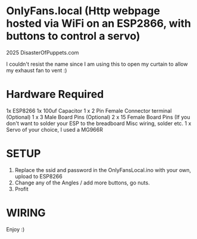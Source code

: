 # OnlyFans.local (Http webpage hosted via WiFi on an ESP2866, with buttons to control a servo)
2025 DisasterOfPuppets.com

I couldn't resist the name since I am using this to open my curtain to allow my exhaust fan to vent :)

Hardware Required
=================

1x ESP8266
1x 100uf Capacitor
1 x 2 Pin Female Connector terminal (Optional)
1 x 3 Male Board Pins (Optional)
2 x 15 Female Board Pins (If you don't want to solder your ESP to the breadboard
Misc wiring, solder etc.
1 x Servo of your choice, I used a MG966R

SETUP
=====

1. Replace the ssid and password in the OnlyFansLocal.ino with your own, upload to ESP8266
2. Change any of the Angles / add more buttons, go nuts.
3. Profit

WIRING
======


Enjoy :)
